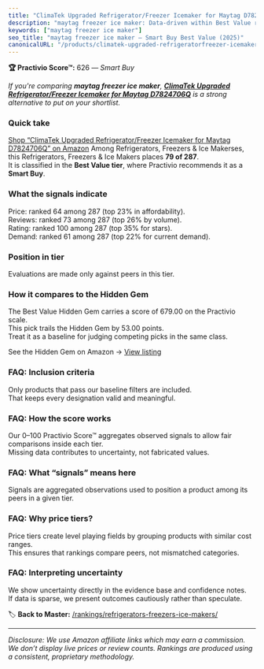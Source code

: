 ```yaml
---
title: "ClimaTek Upgraded Refrigerator/Freezer Icemaker for Maytag D7824706Q"
description: "maytag freezer ice maker: Data-driven within Best Value ranking using the Practivio Score™. Positioned by quality, value, demand, findability, momentum."
keywords: ["maytag freezer ice maker"]
seo_title: "maytag freezer ice maker — Smart Buy Best Value (2025)"
canonicalURL: "/products/climatek-upgraded-refrigeratorfreezer-icemaker-for-maytag-d7824706q-B086KQCQJN/"
---
```


**🏆 Practivio Score™:** 626 — _Smart Buy_


*If you're comparing **maytag freezer ice maker**, **[ClimaTek Upgraded Refrigerator/Freezer Icemaker for Maytag D7824706Q](https://www.amazon.com/dp/B086KQCQJN?tag=practivio-20)** is a strong alternative to put on your shortlist.*
### Quick take
[Shop “ClimaTek Upgraded Refrigerator/Freezer Icemaker for Maytag D7824706Q” on Amazon](https://www.amazon.com/dp/B086KQCQJN?tag=practivio-20)
Among Refrigerators, Freezers & Ice Makerses, this Refrigerators, Freezers & Ice Makers places **79 of 287**.  
It is classified in the **Best Value tier**, where Practivio recommends it as a **Smart Buy**.

### What the signals indicate
Price: ranked 64 among 287 (top 23% in affordability).  
Reviews: ranked 73 among 287 (top 26% by volume).  
Rating: ranked 100 among 287 (top 35% for stars).  
Demand: ranked 61 among 287 (top 22% for current demand).

### Position in tier
Evaluations are made only against peers in this tier.

### How it compares to the Hidden Gem
The Best Value Hidden Gem carries a score of 679.00 on the Practivio scale.  
This pick trails the Hidden Gem by 53.00 points.  
Treat it as a baseline for judging competing picks in the same class.  

See the Hidden Gem on Amazon → [View listing](https://www.amazon.com/dp/B07Y9S7L29?tag=practivio-20)

### FAQ: Inclusion criteria
Only products that pass our baseline filters are included.  
That keeps every designation valid and meaningful.

### FAQ: How the score works
Our 0–100 Practivio Score™ aggregates observed signals to allow fair comparisons inside each tier.  
Missing data contributes to uncertainty, not fabricated values.

### FAQ: What “signals” means here
Signals are aggregated observations used to position a product among its peers in a given tier.

### FAQ: Why price tiers?
Price tiers create level playing fields by grouping products with similar cost ranges.  
This ensures that rankings compare peers, not mismatched categories.

### FAQ: Interpreting uncertainty
We show uncertainty directly in the evidence base and confidence notes.  
If data is sparse, we present outcomes cautiously rather than speculate.


🏷️ **Back to Master:** [/rankings/refrigerators-freezers-ice-makers/](/rankings/refrigerators-freezers-ice-makers/)

---
_Disclosure: We use Amazon affiliate links which may earn a commission. We don’t display live prices or review counts. Rankings are produced using a consistent, proprietary methodology._
